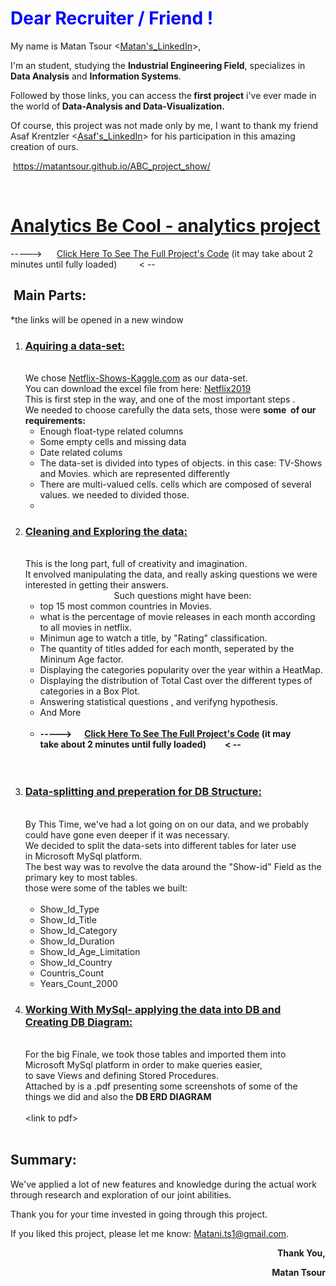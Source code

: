 <h1 style="text-align: left;"><span style="color: #0000ff;"><strong>Dear Recruiter / Friend !&nbsp;</strong></span></h1>
<p style="text-align: left;">My name is Matan Tsour &lt;<a href="https://www.linkedin.com/in/matan-tsour/" target="_blank">Matan's_LinkedIn</a>&gt;,</p>
<p style="text-align: left;">I'm an student, studying the <strong>Industrial Engineering Field</strong>, specializes in<strong> Data Analysis</strong> and <strong>Information Systems</strong>.&nbsp;</p>
<p style="text-align: left;">Followed by those links, you can access the<strong> first&nbsp;project</strong> i've ever made in the world of<strong> Data-Analysis&nbsp;and Data-Visualization.</strong></p>
<p style="text-align: left;">Of course, this project was not made&nbsp;only&nbsp;by&nbsp;me, I want to thank my friend Asaf Krentzler &lt;<a href="https://www.linkedin.com/in/asaf-krenzler-294b7319b" target="_blank">Asaf's_LinkedIn</a>&gt; for his participation in this amazing creation&nbsp;of ours.&nbsp;</p>
<p style="text-align: left;">&nbsp;<a href="https://matantsour.github.io/ABC_project_show/">https://matantsour.github.io/ABC_project_show/</a></p>
<p style="text-align: left;">&nbsp;</p>
<h1 style="text-align: left;"><span style="text-decoration: underline;">Analytics Be Cool - analytics project</span></h1>
<p>-----&gt;&nbsp; &nbsp; &nbsp;&nbsp;<a href="https://github.com/matantsour/ABC_project_Show/blob/gh-pages/ABC_Project_20.5.20.ipynb" target="_blank">Click Here To See The Full Project's Code</a>&nbsp;(it may take&nbsp;about 2 minutes until fully loaded)&nbsp; &nbsp; &nbsp; &nbsp; &nbsp;&lt; --</p>
<h2>&nbsp;Main&nbsp;Parts:</h2>
<p>*the links will be opened in a new window</p>
<ol>
<li>
<h3><span style="text-decoration: underline;">Aquiring a data-set:<br /></span></h3>
<br />We chose <a href="https://www.kaggle.com/shivamb/netflix-shows" target="_blank">Netflix-Shows-Kaggle.com</a>&nbsp;as our data-set.<br />You can download the excel file from here: <a href="https://github.com/matantsour/ABC_project_show/blob/gh-pages/netflix_titles.xlsx?raw=true" target="_blank">Netflix2019</a><br />This is first step in the way, and one of the most important steps .&nbsp;<br />We needed to choose carefully the data sets, those were <strong>some&nbsp; of&nbsp;our requirements:</strong>
<ul>
<li>Enough float-type related columns</li>
<li>Some&nbsp;empty cells and missing data</li>
<li>Date related colums</li>
<li>The data-set is divided into types of objects. in this case: TV-Shows and Movies. which are represented differently</li>
<li>There are multi-valued cells. cells which are composed of several values. we needed to divided those.</li>
<li></li>
</ul>
</li>
<li>
<h3><span style="text-decoration: underline;">Cleaning and Exploring the data:<br /></span></h3>
<br />This is the long part, full of creativity and imagination.<br />It envolved manipulating the data, and really asking questions we were interested in getting their answers.&nbsp; &nbsp; &nbsp; &nbsp; &nbsp; &nbsp; &nbsp; &nbsp; &nbsp; &nbsp; &nbsp; &nbsp; &nbsp; &nbsp; &nbsp; &nbsp; &nbsp; &nbsp; &nbsp; &nbsp; &nbsp; &nbsp; &nbsp; &nbsp; &nbsp; &nbsp; &nbsp; &nbsp; &nbsp; &nbsp; &nbsp; &nbsp; &nbsp; &nbsp; &nbsp; &nbsp; &nbsp; &nbsp; &nbsp; &nbsp; &nbsp; &nbsp; &nbsp; &nbsp; &nbsp; &nbsp; &nbsp; &nbsp; &nbsp; &nbsp; Such questions might have been:
<ul>
<li>top 15 most common countries in Movies.</li>
<li>what is the percentage of movie releases in each month according to all movies in netflix.</li>
<li>Minimun age to watch a title, by "Rating" classification.</li>
<li>The quantity of titles added for each month, seperated by the Mininum Age factor.</li>
<li>Displaying the categories popularity over the year within a HeatMap.</li>
<li>Displaying the distribution of Total Cast over the different types of categories in a Box Plot.</li>
<li>Answering statistical questions , and verifyng hypothesis.</li>
<li>And More<br /><br /></li>
<li><strong>-----&gt;&nbsp; &nbsp; &nbsp;&nbsp;</strong><strong><a href="https://github.com/matantsour/ABC_project_Show/blob/gh-pages/ABC_Project_20.5.20.ipynb" target="_blank">Click Here To See The Full Project's Code</a>&nbsp;(it may take&nbsp;about 2 minutes until fully loaded)&nbsp; &nbsp; &nbsp; &nbsp; &nbsp;&lt; --<br /><br /><br /></strong></li>
</ul>
</li>
<li>
<h3><span style="text-decoration: underline;">Data-splitting and preperation for DB Structure:<br /></span></h3>
<br />By This Time, we've had a lot going on on our data, and we probably could have gone even deeper if it was&nbsp;necessary.<br />We decided to split the data-sets into different tables for later use in&nbsp;Microsoft MySql platform.<br />The best way was to revolve the data around the "Show-id" Field as the primary key to most tables.&nbsp;<br />those were some of the tables we built:<br /><br />
<ul>
<li>Show_Id_Type</li>
<li>Show_Id_Title</li>
<li>Show_Id_Category</li>
<li>Show_Id_Duration</li>
<li>Show_Id_Age_Limitation</li>
<li>Show_Id_Country</li>
<li>Countris_Count</li>
<li>Years_Count_2000</li>
</ul>
</li>
<li>
<h3><span style="text-decoration: underline;">Working With MySql- applying the data into DB and Creating DB Diagram:<br /></span></h3>
<br />For the big Finale, we took those tables and imported them into Microsoft MySql platform in order to make queries easier, <br />to save Views and defining Stored Procedures.<br />Attached by is a .pdf presenting some screenshots&nbsp;of some of the things we did and also the&nbsp;<strong>DB ERD DIAGRAM</strong><br /><br />&lt;link to pdf&gt;<br /><br /></li>
</ol>
<h2>Summary:</h2>
<p>We've applied a lot of new&nbsp;features and knowledge during the actual work through research and exploration of our joint abilities.</p>
<p>Thank you for your time invested in going through this project.</p>
<p>If you liked this project, please let me know: <a href="mailto:Matani.ts1@gmail.com">Matani.ts1@gmail.com</a>.</p>
<p style="text-align: right;"><strong>Thank You,</strong></p>
<p style="text-align: right;"><strong>Matan Tsour</strong></p>
